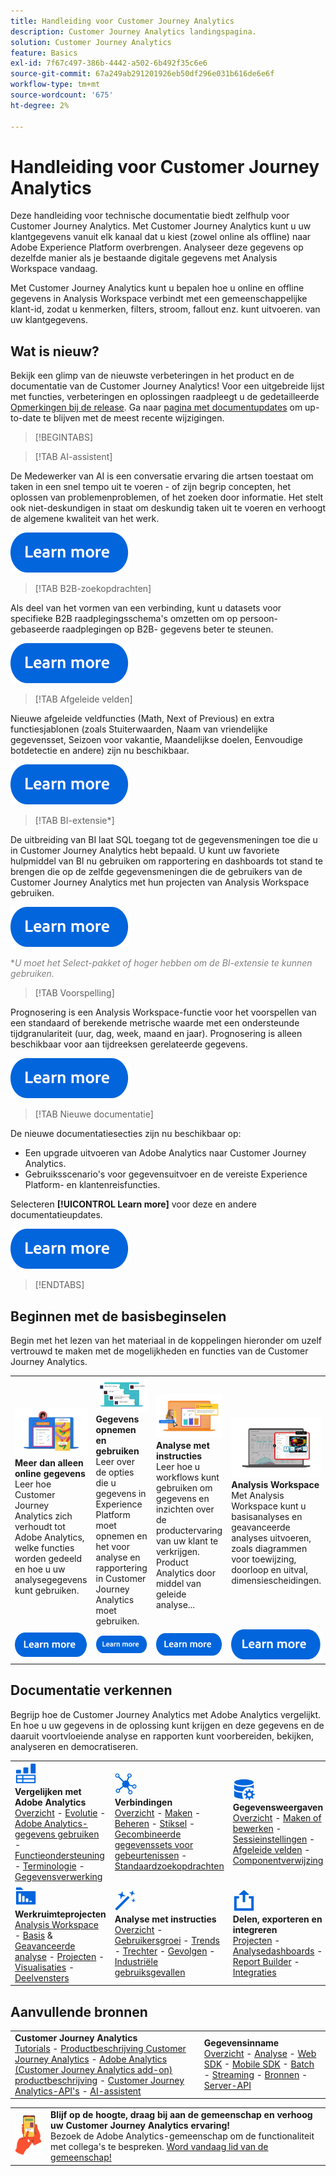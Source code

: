 ```yaml
---
title: Handleiding voor Customer Journey Analytics
description: Customer Journey Analytics landingspagina.
solution: Customer Journey Analytics
feature: Basics
exl-id: 7f67c497-386b-4442-a502-6b492f35c6e6
source-git-commit: 67a249ab291201926eb50df296e031b616de6e6f
workflow-type: tm+mt
source-wordcount: '675'
ht-degree: 2%

---
```


# Handleiding voor Customer Journey Analytics

Deze handleiding voor technische documentatie biedt zelfhulp voor Customer Journey Analytics. Met Customer Journey Analytics kunt u uw klantgegevens vanuit elk kanaal dat u kiest (zowel online als offline) naar Adobe Experience Platform overbrengen. Analyseer deze gegevens op dezelfde manier als je bestaande digitale gegevens met Analysis Workspace vandaag.

Met Customer Journey Analytics kunt u bepalen hoe u online en offline gegevens in Analysis Workspace verbindt met een gemeenschappelijke klant-id, zodat u kenmerken, filters, stroom, fallout enz. kunt uitvoeren. van uw klantgegevens.

## Wat is nieuw?

Bekijk een glimp van de nieuwste verbeteringen in het product en de documentatie van de Customer Journey Analytics! Voor een uitgebreide lijst met functies, verbeteringen en oplossingen raadpleegt u de gedetailleerde [Opmerkingen bij de release](../release-notes/latest.md). Ga naar [pagina met documentupdates](../release-notes/doc-changes.md) om up-to-date te blijven met de meest recente wijzigingen.

>[!BEGINTABS]

>[!TAB AI-assistent]

De Medewerker van AI is een conversatie ervaring die artsen toestaat om taken in een snel tempo uit te voeren - of zijn begrip concepten, het oplossen van problemenproblemen, of het zoeken door informatie. Het stelt ook niet-deskundigen in staat om deskundig taken uit te voeren en verhoogt de algemene kwaliteit van het werk.

[![afbeelding](assets/learn-more-button.svg)](/help/ai-assistant.md)

>[!TAB B2B-zoekopdrachten]

Als deel van het vormen van een verbinding, kunt u datasets voor specifieke B2B raadplegingsschema&#39;s omzetten om op persoon-gebaseerde raadplegingen op B2B- gegevens beter te steunen.

[![afbeelding](assets/learn-more-button.svg)](/help/connections/transform-datasets-b2b-lookups.md)

>[!TAB Afgeleide velden]

Nieuwe afgeleide veldfuncties (Math, Next of Previous) en extra functiesjablonen (zoals Stuiterwaarden, Naam van vriendelijke gegevensset, Seizoen voor vakantie, Maandelijkse doelen, Eenvoudige botdetectie en andere) zijn nu beschikbaar.

[![afbeelding](assets/learn-more-button.svg)](/help/data-views/derived-fields/derived-fields.md)

>[!TAB BI-extensie*]

De uitbreiding van BI laat SQL toegang tot de gegevensmeningen toe die u in Customer Journey Analytics hebt bepaald. U kunt uw favoriete hulpmiddel van BI nu gebruiken om rapportering en dashboards tot stand te brengen die op de zelfde gegevensmeningen die de gebruikers van de Customer Journey Analytics met hun projecten van Analysis Workspace gebruiken.

[![afbeelding](assets/learn-more-button.svg)](/help/data-views/bi-extension.md)

<span style="color:gray">*_U moet het Select-pakket of hoger hebben om de BI-extensie te kunnen gebruiken._</span>


<!--
>[!TAB Improved Audience Publising] 

Audiences that are published from Customer Journey Analytics are now available in the new **Audiences** section in Adobe Experience Platform. Audiences are now available in Experience Platform seconds after they are published from Customer Journey Analytics. Improved sorting and filter options in Experience Platform for Customer Journey Analytics audiences. 

[![image](assets/learn-more-button.svg)](/help/components/audiences/publish.md)

-->

>[!TAB Voorspelling]

Prognosering is een Analysis Workspace-functie voor het voorspellen van een standaard of berekende metrische waarde met een ondersteunde tijdgranulariteit (uur, dag, week, maand en jaar). Prognosering is alleen beschikbaar voor aan tijdreeksen gerelateerde gegevens.

[![afbeelding](assets/learn-more-button.svg)](/help/analysis-workspace/c-forecast/forecasting.md)

>[!TAB Nieuwe documentatie]

De nieuwe documentatiesecties zijn nu beschikbaar op:<ul><li>Een upgrade uitvoeren van Adobe Analytics naar Customer Journey Analytics.</li><li>Gebruiksscenario&#39;s voor gegevensuitvoer en de vereiste Experience Platform- en klantenreisfuncties. </li></ul>Selecteren **[!UICONTROL Learn more]** voor deze en andere documentatieupdates.

[![afbeelding](assets/learn-more-button.svg)](/help/release-notes/doc-changes.md)

>[!ENDTABS]

## Beginnen met de basisbeginselen

Begin met het lezen van het materiaal in de koppelingen hieronder om uzelf vertrouwd te maken met de mogelijkheden en functies van de Customer Journey Analytics.

<table style="table-layout:fixed">
  <tr style="border: 0;">
    <td>
    <a href="/help/getting-started/aa-vs-cja/overview.md"><img src="./assets/aa-vs-cja.png"></a>
    <div><strong>Meer dan alleen online gegevens</strong><br/>Leer hoe Customer Journey Analytics zich verhoudt tot Adobe Analytics, welke functies worden gedeeld en hoe u uw analysegegevens kunt gebruiken.</div>
    </td>
    <td>
    <a href="/help/data-ingestion/data-ingestion.md"><img src="./assets/data-ingestion.png"></a>
    <div><strong>Gegevens opnemen en gebruiken</strong><br/>Leer over de opties die u gegevens in Experience Platform moet opnemen en het voor analyse en rapportering in Customer Journey Analytics moet gebruiken.</div>
    </td>
    <td>
    <a href="/help/guided-analysis/overview.md"><img src="./assets/product-analytics.png"></a>
    <div><strong>Analyse met instructies</strong><br/>Leer hoe u workflows kunt gebruiken om gegevens en inzichten over de productervaring van uw klant te verkrijgen. Product Analytics door middel van geleide analyse...
    </div>
    </td>
    <td>
    <a href="/help/analysis-workspace/home.md"><img src="./assets/workspace.png"></a>
    <div><strong>Analysis Workspace</strong><br/>Met Analysis Workspace kunt u basisanalyses en geavanceerde analyses uitvoeren, zoals diagrammen voor toewijzing, doorloop en uitval, dimensiescheidingen.</div>
    </td>
  </tr>
  <tr style="border: 0;">
    <td align="center"><a href="/help/getting-started/aa-vs-cja/overview.md"><img src="./assets/learn-more-button.svg"></a></td>
    <td align="center"><a href="/help/data-ingestion/data-ingestion.md"><img src="./assets/learn-more-button.svg"></a></td>
    <td align="center"><a href="/help/guided-analysis/overview.md"><img src="./assets/learn-more-button.svg"></a></td>
    <td align="center"><a href="/help/analysis-workspace/home.md"><img src="./assets/learn-more-button.svg"></a></td>
    </tr>
</table>


## Documentatie verkennen

Begrijp hoe de Customer Journey Analytics met Adobe Analytics vergelijkt. En hoe u uw gegevens in de oplossing kunt krijgen en deze gegevens en de daaruit voortvloeiende analyse en rapporten kunt voorbereiden, bekijken, analyseren en democratiseren.

<table style="table-layout:fixed">
  <tr style="border: 0;">
    <td>
      <img src="./assets/analytics.svg" width="35px"><br/>
      <strong>Vergelijken met Adobe Analytics</strong><br/><a href="/help/getting-started/aa-vs-cja/overview.md">Overzicht</a> - <a href="/help/getting-started/aa-to-cja.md">Evolutie</a> - <a href="/help/getting-started/aa-vs-cja/aa-data-in-cja.md">Adobe Analytics-gegevens gebruiken</a> - <a href="/help/getting-started/aa-vs-cja/cja-aa.md">Functieondersteuning</a> - <a href="/help/getting-started/aa-vs-cja/terminology.md">Terminologie</a> - <a href="/help/getting-started/aa-vs-cja/data-processing-comparisons.md">Gegevensverwerking</a>
    </td>
    <td>
      <img src="./assets/connections.svg" width="35px"><br/>
      <strong>Verbindingen</strong><br/><a href="/help/connections/overview.md">Overzicht</a> - <a href="/help/connections/create-connection.md">Maken</a> - <a href="/help/connections/manage-connections.md">Beheren</a> - <a href="/help/stitching/overview.md">Stiksel</a> - <a href="/help/connections/combined-dataset.md">Gecombineerde gegevenssets voor gebeurtenissen</a> - <a href="/help/connections/standard-lookups.md">Standaardzoekopdrachten</a>
    </td>
     <td>
      <img src="./assets/dataviews.svg" width="35px"><br/>
      <strong>Gegevensweergaven</strong><br/><a href="/help/data-views/data-views.md">Overzicht</a> - <a href="/help/data-views/create-dataview.md">Maken of bewerken</a> - <a href="/help/data-views/session-settings.md">Sessieinstellingen</a> - <a href="/help/data-views/derived-fields/derived-fields.md">Afgeleide velden</a> - <a href="/help/data-views/component-reference.md">Componentverwijzing</a>
    </td>

</tr>
  <tr style="border: 0;">
    <td>
      <img src="./assets/workspace.svg" width="35px"><br/>
      <strong>Werkruimteprojecten</strong><br/><a href="/help/analysis-workspace/home.md">Analysis Workspace</a> - <a href="/help/analysis-workspace/perform-basic-analysis.md">Basis</a> &amp; <a href="/help/analysis-workspace/perform-adv-analysis.md">Geavanceerde analyse</a> - <a href="/help/analysis-workspace/build-workspace-project/freeform-overview.md">Projecten</a> - <a href="/help/analysis-workspace/visualizations/freeform-analysis-visualizations.md">Visualisaties</a> - <a href="/help/analysis-workspace/c-panels/freeform-panel.md">Deelvensters</a>
    </td>
    <td>
      <img src="./assets/guided-analysis.svg" width="35px"><br/>
      <strong>Analyse met instructies</strong><br/><a href="/help/guided-analysis/overview.md">Overzicht</a> - <a href="/help/guided-analysis/types/active.md">Gebruikersgroei</a> - <a href="/help/guided-analysis/types/usage.md">Trends</a> - <a href="/help/guided-analysis/types/friction.md">Trechter</a> - <a href="/help/guided-analysis/types/release.md">Gevolgen</a> - <a href="/help/guided-analysis/industry-use-cases.md">Industriële gebruiksgevallen</a>
    </td>
    <td>
      <img src="./assets/share.svg" width="35px"><br/>
      <strong>Delen, exporteren en integreren</strong><br/><a href="/help/analysis-workspace/curate-share/share-projects.md">Projecten</a> - <a href="/help/mobile-app/home.md">Analysedashboards</a> - <a href="/help/report-builder/report-buider-overview.md">Report Builder</a>  - <a href="/help/integrations/overview.md">Integraties</a>
    </td>
  </tr>
</table>

## Aanvullende bronnen

<table style="table-layout:fixed"><tr style="border: 0;">
<td><strong>Customer Journey Analytics</strong><br/>
<a href="https://experienceleague.adobe.com/en/docs/customer-journey-analytics-learn/tutorials/overview" target="_blank">Tutorials</a> - <a href="https://helpx.adobe.com/legal/product-descriptions/customer-journey-analytics.html" target="_blank">Productbeschrijving Customer Journey Analytics</a> - <a href="https://helpx.adobe.com/legal/product-descriptions/adobe-analytics-addon-customer-journey-analytics.html" target="_blank">Adobe Analytics (Customer Journey Analytics add-on) productbeschrijving</a> - <a href="https://developer.adobe.com/cja-apis/docs/" target="_blank">Customer Journey Analytics-API's</a> - <a href="/help/ai-assistant.md">AI-assistent</a>
</td>
<td><strong>Gegevensinname</strong><br/><a href="/help/data-ingestion/data-ingestion.md">Overzicht</a> - <a href="/help/data-ingestion/analytics.md">Analyse</a> - <a href="/help/data-ingestion/aepwebsdk.md">Web SDK</a> - <a href="/help/data-ingestion/aepmobilesdk.md">Mobile SDK</a> - <a href="/help/data-ingestion/batch.md">Batch</a> - <a href="/help/data-ingestion/streaming.md">Streaming</a> - <a href="/help/data-ingestion/sources.md">Bronnen</a> - <a href="/help/data-ingestion/serverapi.md">Server-API</a>
</td>
</tr>
</table>


<table style="table-layout:auto" class="tablelayout-is-fixed"><tbody><tr style="border: 0;"><td><img src="./assets/newsletter.png"></td><td>
<b>Blijf op de hoogte, draag bij aan de gemeenschap en verhoog uw Customer Journey Analytics ervaring!</b><br>Bezoek de Adobe Analytics-gemeenschap om de functionaliteit met collega's te bespreken. <a href="https://experienceleaguecommunities.adobe.com/t5/adobe-analytics/ct-p/adobe-analytics-community">Word vandaag lid van de gemeenschap!</a></td></tr></tbody></table>
